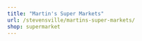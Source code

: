 ```yaml
---
title: "Martin's Super Markets"
url: /stevensville/martins-super-markets/
shop: supermarket
---
```

